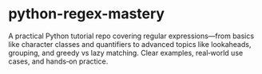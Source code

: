 # python-regex-mastery
A practical Python tutorial repo covering regular expressions—from basics like character classes and quantifiers to advanced topics like lookaheads, grouping, and greedy vs lazy matching. Clear examples, real‑world use cases, and hands‑on practice.
